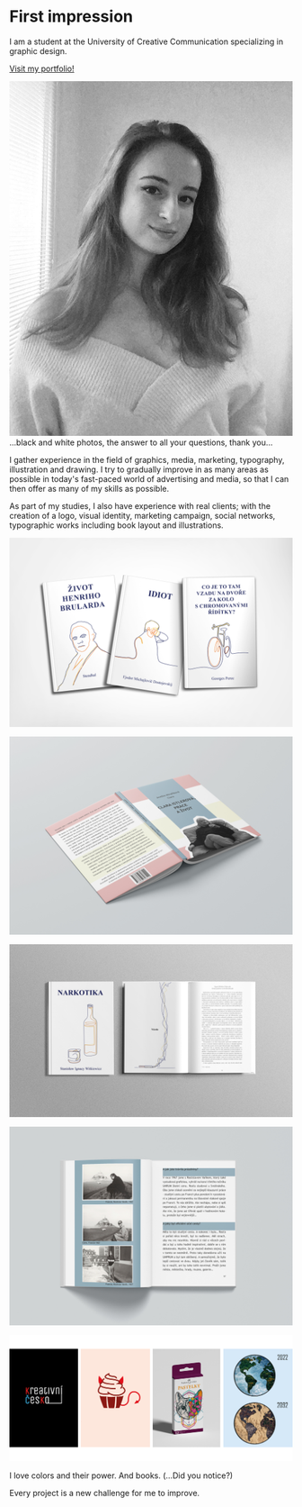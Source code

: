 # First impression

I am a student at the University of Creative Communication specializing in graphic design.

<a href="https://adelakromp.myportfolio.com/">Visit my portfolio!</a>

![ja](ja.JPG)
…black and white photos, the answer to all your questions, thank you…

I gather experience in the field of graphics, media, marketing, typography, illustration and drawing.
I try to gradually improve in as many areas as possible in today's fast-paced world of advertising and media, so that I can then offer as many of my skills as possible.

As part of my studies, I also have experience with real clients; with the creation of a logo, visual identity, marketing campaign, social networks, typographic works including book layout and illustrations.

![knizky](knizky.jpg)

![obalka](obalka.jpg)

![kniha](kniha.jpg)

![clara](clara.jpg)

![colours](colours.jpg)   

I love colors and their power. And books. (…Did you notice?)

Every project is a new challenge for me to improve.
